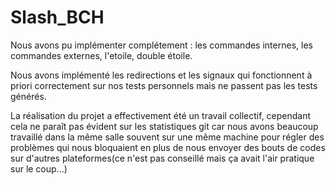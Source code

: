 # Slash_BCH


Nous avons pu implémenter complétement : les commandes internes, les commandes externes, l'etoile, double étoile.


Nous avons implémenté les redirections et les signaux qui fonctionnent à priori correctement sur nos tests personnels mais ne passent pas les tests générés.


La réalisation du projet a effectivement été un travail collectif, cependant cela ne paraît pas évident sur les statistiques git car nous avons beaucoup travaillé dans la même salle souvent sur une même machine pour régler des problèmes qui nous bloquaient en plus de nous envoyer des bouts de codes sur d'autres plateformes(ce n'est pas conseillé mais ça avait l'air pratique sur le coup...)
